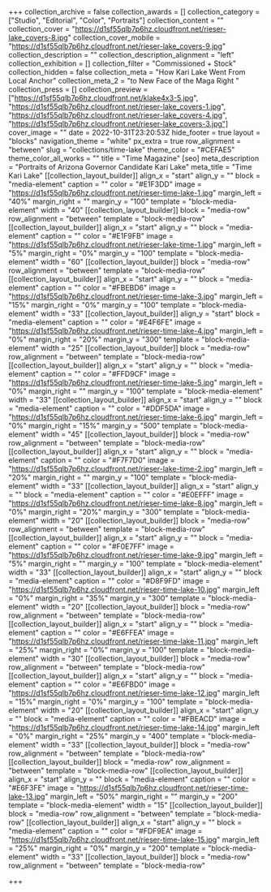 +++
collection_archive = false
collection_awards = []
collection_category = ["Studio", "Editorial", "Color", "Portraits"]
collection_content = ""
collection_cover = "https://d1sf55qlb7p6hz.cloudfront.net/rieser-lake_covers-8.jpg"
collection_cover_mobile = "https://d1sf55qlb7p6hz.cloudfront.net/rieser-lake_covers-9.jpg"
collection_description = ""
collection_description_alignment = "left"
collection_exhibition = []
collection_filter = "Commissioned + Stock"
collection_hidden = false
collection_meta = "How Kari Lake Went From Local Anchor"
collection_meta_2 = "to New Face of the Maga Right "
collection_press = []
collection_preview = ["https://d1sf55qlb7p6hz.cloudfront.net/klake4x3-5.jpg", "https://d1sf55qlb7p6hz.cloudfront.net/rieser-lake_covers-1.jpg", "https://d1sf55qlb7p6hz.cloudfront.net/rieser-lake_covers-4.jpg", "https://d1sf55qlb7p6hz.cloudfront.net/rieser-lake_covers-3.jpg"]
cover_image = ""
date = 2022-10-31T23:20:53Z
hide_footer = true
layout = "blocks"
navigation_theme = "white"
px_extra = true
row_alignment = "between"
slug = "collections/time-lake"
theme_color = "#CEFAE5"
theme_color_all_works = ""
title = "Time Magazine"
[seo]
meta_description = "Portraits of Arizona Governor Candidate Kari Lake"
meta_title = "Time Kari Lake"
[[collection_layout_builder]]
align_x = "start"
align_y = ""
block = "media-element"
caption = ""
color = "#E1F3DD"
image = "https://d1sf55qlb7p6hz.cloudfront.net/rieser-time-lake-1.jpg"
margin_left = "40%"
margin_right = ""
margin_y = "100"
template = "block-media-element"
width = "40"
[[collection_layout_builder]]
block = "media-row"
row_alignment = "between"
template = "block-media-row"
[[collection_layout_builder]]
align_x = "start"
align_y = ""
block = "media-element"
caption = ""
color = "#E1F9FB"
image = "https://d1sf55qlb7p6hz.cloudfront.net/rieser-lake-time-1.jpg"
margin_left = "5%"
margin_right = "0%"
margin_y = "100"
template = "block-media-element"
width = "60"
[[collection_layout_builder]]
block = "media-row"
row_alignment = "between"
template = "block-media-row"
[[collection_layout_builder]]
align_x = "start"
align_y = ""
block = "media-element"
caption = ""
color = "#FBEBD6"
image = "https://d1sf55qlb7p6hz.cloudfront.net/rieser-time-lake-3.jpg"
margin_left = "15%"
margin_right = "0%"
margin_y = "100"
template = "block-media-element"
width = "33"
[[collection_layout_builder]]
align_y = "start"
block = "media-element"
caption = ""
color = "#E4F6FE"
image = "https://d1sf55qlb7p6hz.cloudfront.net/rieser-time-lake-4.jpg"
margin_left = "0%"
margin_right = "20%"
margin_y = "300"
template = "block-media-element"
width = "25"
[[collection_layout_builder]]
block = "media-row"
row_alignment = "between"
template = "block-media-row"
[[collection_layout_builder]]
align_x = "start"
align_y = ""
block = "media-element"
caption = ""
color = "#FFD9CF"
image = "https://d1sf55qlb7p6hz.cloudfront.net/rieser-time-lake-5.jpg"
margin_left = "0%"
margin_right = ""
margin_y = "100"
template = "block-media-element"
width = "33"
[[collection_layout_builder]]
align_x = "start"
align_y = ""
block = "media-element"
caption = ""
color = "#DDF5DA"
image = "https://d1sf55qlb7p6hz.cloudfront.net/rieser-time-lake-6.jpg"
margin_left = "0%"
margin_right = "15%"
margin_y = "500"
template = "block-media-element"
width = "45"
[[collection_layout_builder]]
block = "media-row"
row_alignment = "between"
template = "block-media-row"
[[collection_layout_builder]]
align_x = "start"
align_y = ""
block = "media-element"
caption = ""
color = "#F7F7D0"
image = "https://d1sf55qlb7p6hz.cloudfront.net/rieser-lake-time-2.jpg"
margin_left = "20%"
margin_right = ""
margin_y = "100"
template = "block-media-element"
width = "33"
[[collection_layout_builder]]
align_x = "start"
align_y = ""
block = "media-element"
caption = ""
color = "#E0EFFF"
image = "https://d1sf55qlb7p6hz.cloudfront.net/rieser-time-lake-8.jpg"
margin_left = "0%"
margin_right = "20%"
margin_y = "300"
template = "block-media-element"
width = "20"
[[collection_layout_builder]]
block = "media-row"
row_alignment = "between"
template = "block-media-row"
[[collection_layout_builder]]
align_x = "start"
align_y = ""
block = "media-element"
caption = ""
color = "#F0E7FF"
image = "https://d1sf55qlb7p6hz.cloudfront.net/rieser-time-lake-9.jpg"
margin_left = "5%"
margin_right = ""
margin_y = "100"
template = "block-media-element"
width = "33"
[[collection_layout_builder]]
align_x = "start"
align_y = ""
block = "media-element"
caption = ""
color = "#D8F9FD"
image = "https://d1sf55qlb7p6hz.cloudfront.net/rieser-time-lake-10.jpg"
margin_left = "0%"
margin_right = "35%"
margin_y = "300"
template = "block-media-element"
width = "20"
[[collection_layout_builder]]
block = "media-row"
row_alignment = "between"
template = "block-media-row"
[[collection_layout_builder]]
align_x = "start"
align_y = ""
block = "media-element"
caption = ""
color = "#E6FFEA"
image = "https://d1sf55qlb7p6hz.cloudfront.net/rieser-time-lake-11.jpg"
margin_left = "25%"
margin_right = "0%"
margin_y = "100"
template = "block-media-element"
width = "30"
[[collection_layout_builder]]
block = "media-row"
row_alignment = "between"
template = "block-media-row"
[[collection_layout_builder]]
align_x = "start"
align_y = ""
block = "media-element"
caption = ""
color = "#E6FBD0"
image = "https://d1sf55qlb7p6hz.cloudfront.net/rieser-time-lake-12.jpg"
margin_left = "15%"
margin_right = "0%"
margin_y = "100"
template = "block-media-element"
width = "20"
[[collection_layout_builder]]
align_x = "start"
align_y = ""
block = "media-element"
caption = ""
color = "#FBEACD"
image = "https://d1sf55qlb7p6hz.cloudfront.net/rieser-time-lake-14.jpg"
margin_left = "0%"
margin_right = "25%"
margin_y = "400"
template = "block-media-element"
width = "33"
[[collection_layout_builder]]
block = "media-row"
row_alignment = "between"
template = "block-media-row"
[[collection_layout_builder]]
block = "media-row"
row_alignment = "between"
template = "block-media-row"
[[collection_layout_builder]]
align_x = "start"
align_y = ""
block = "media-element"
caption = ""
color = "#E6F3FE"
image = "https://d1sf55qlb7p6hz.cloudfront.net/rieser-time-lake-13.jpg"
margin_left = "50%"
margin_right = ""
margin_y = "200"
template = "block-media-element"
width = "15"
[[collection_layout_builder]]
block = "media-row"
row_alignment = "between"
template = "block-media-row"
[[collection_layout_builder]]
align_x = "start"
align_y = ""
block = "media-element"
caption = ""
color = "#FDF9EA"
image = "https://d1sf55qlb7p6hz.cloudfront.net/rieser-time-lake-15.jpg"
margin_left = "25%"
margin_right = "0%"
margin_y = "200"
template = "block-media-element"
width = "33"
[[collection_layout_builder]]
block = "media-row"
row_alignment = "between"
template = "block-media-row"

+++
